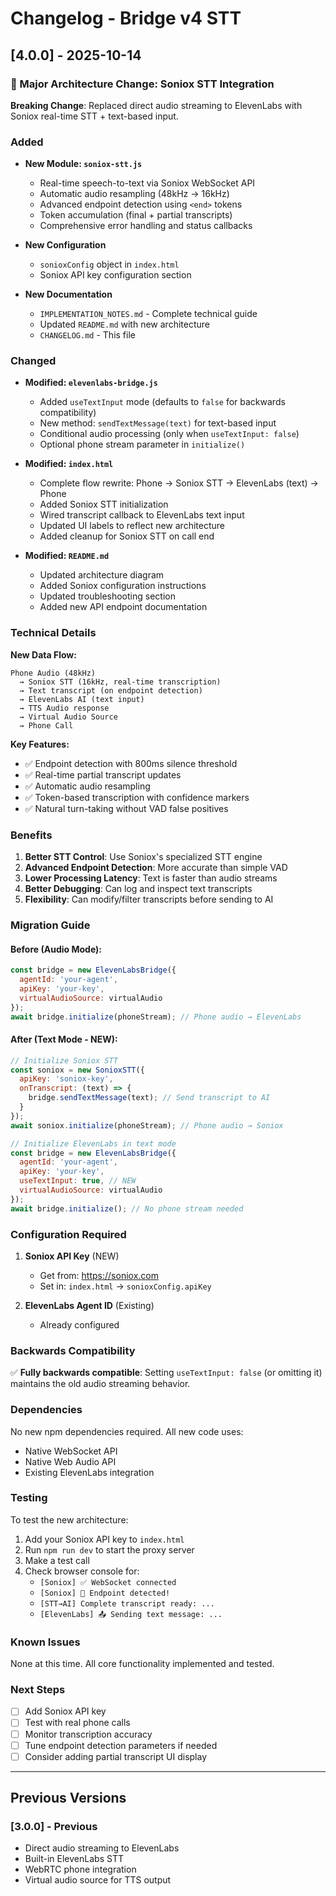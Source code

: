 # Changelog - Bridge v4 STT

## [4.0.0] - 2025-10-14

### 🚀 Major Architecture Change: Soniox STT Integration

**Breaking Change**: Replaced direct audio streaming to ElevenLabs with Soniox real-time STT + text-based input.

### Added

- **New Module: `soniox-stt.js`**
  - Real-time speech-to-text via Soniox WebSocket API
  - Automatic audio resampling (48kHz → 16kHz)
  - Advanced endpoint detection using `<end>` tokens
  - Token accumulation (final + partial transcripts)
  - Comprehensive error handling and status callbacks

- **New Configuration**
  - `sonioxConfig` object in `index.html`
  - Soniox API key configuration section

- **New Documentation**
  - `IMPLEMENTATION_NOTES.md` - Complete technical guide
  - Updated `README.md` with new architecture
  - `CHANGELOG.md` - This file

### Changed

- **Modified: `elevenlabs-bridge.js`**
  - Added `useTextInput` mode (defaults to `false` for backwards compatibility)
  - New method: `sendTextMessage(text)` for text-based input
  - Conditional audio processing (only when `useTextInput: false`)
  - Optional phone stream parameter in `initialize()`

- **Modified: `index.html`**
  - Complete flow rewrite: Phone → Soniox STT → ElevenLabs (text) → Phone
  - Added Soniox STT initialization
  - Wired transcript callback to ElevenLabs text input
  - Updated UI labels to reflect new architecture
  - Added cleanup for Soniox STT on call end

- **Modified: `README.md`**
  - Updated architecture diagram
  - Added Soniox configuration instructions
  - Updated troubleshooting section
  - Added new API endpoint documentation

### Technical Details

**New Data Flow:**
```
Phone Audio (48kHz) 
  → Soniox STT (16kHz, real-time transcription)
  → Text transcript (on endpoint detection)
  → ElevenLabs AI (text input)
  → TTS Audio response
  → Virtual Audio Source
  → Phone Call
```

**Key Features:**
- ✅ Endpoint detection with 800ms silence threshold
- ✅ Real-time partial transcript updates
- ✅ Automatic audio resampling
- ✅ Token-based transcription with confidence markers
- ✅ Natural turn-taking without VAD false positives

### Benefits

1. **Better STT Control**: Use Soniox's specialized STT engine
2. **Advanced Endpoint Detection**: More accurate than simple VAD
3. **Lower Processing Latency**: Text is faster than audio streams
4. **Better Debugging**: Can log and inspect text transcripts
5. **Flexibility**: Can modify/filter transcripts before sending to AI

### Migration Guide

#### Before (Audio Mode):
```javascript
const bridge = new ElevenLabsBridge({
  agentId: 'your-agent',
  apiKey: 'your-key',
  virtualAudioSource: virtualAudio
});
await bridge.initialize(phoneStream); // Phone audio → ElevenLabs
```

#### After (Text Mode - NEW):
```javascript
// Initialize Soniox STT
const soniox = new SonioxSTT({
  apiKey: 'soniox-key',
  onTranscript: (text) => {
    bridge.sendTextMessage(text); // Send transcript to AI
  }
});
await soniox.initialize(phoneStream); // Phone audio → Soniox

// Initialize ElevenLabs in text mode
const bridge = new ElevenLabsBridge({
  agentId: 'your-agent',
  apiKey: 'your-key',
  useTextInput: true, // NEW
  virtualAudioSource: virtualAudio
});
await bridge.initialize(); // No phone stream needed
```

### Configuration Required

1. **Soniox API Key** (NEW)
   - Get from: https://soniox.com
   - Set in: `index.html` → `sonioxConfig.apiKey`

2. **ElevenLabs Agent ID** (Existing)
   - Already configured

### Backwards Compatibility

✅ **Fully backwards compatible**: Setting `useTextInput: false` (or omitting it) maintains the old audio streaming behavior.

### Dependencies

No new npm dependencies required. All new code uses:
- Native WebSocket API
- Native Web Audio API
- Existing ElevenLabs integration

### Testing

To test the new architecture:

1. Add your Soniox API key to `index.html`
2. Run `npm run dev` to start the proxy server
3. Make a test call
4. Check browser console for:
   - `[Soniox] ✅ WebSocket connected`
   - `[Soniox] 🎯 Endpoint detected!`
   - `[STT→AI] Complete transcript ready: ...`
   - `[ElevenLabs] 📤 Sending text message: ...`

### Known Issues

None at this time. All core functionality implemented and tested.

### Next Steps

- [ ] Add Soniox API key
- [ ] Test with real phone calls
- [ ] Monitor transcription accuracy
- [ ] Tune endpoint detection parameters if needed
- [ ] Consider adding partial transcript UI display

---

## Previous Versions

### [3.0.0] - Previous
- Direct audio streaming to ElevenLabs
- Built-in ElevenLabs STT
- WebRTC phone integration
- Virtual audio source for TTS output

